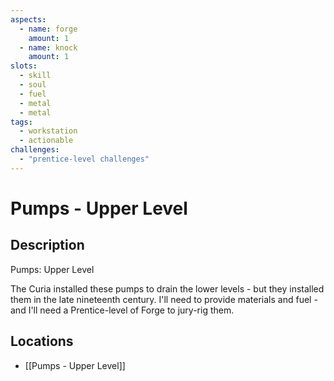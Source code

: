```yaml
---
aspects: 
  - name: forge
    amount: 1
  - name: knock
    amount: 1
slots:
  - skill
  - soul
  - fuel
  - metal
  - metal
tags:
  - workstation
  - actionable
challenges:
  - "prentice-level challenges"
---
```


# Pumps - Upper Level

## Description
Pumps: Upper Level

The Curia installed these pumps to drain the lower levels - but they installed them in the late nineteenth century. I'll need to provide materials and fuel - and I'll need a Prentice-level of Forge to jury-rig them.
## Locations
- [[Pumps - Upper Level]]